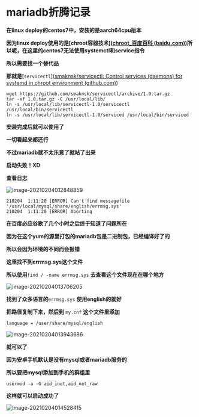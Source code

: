# mariadb折腾记录



**在linux deploy的centos7中，安装的是aarch64cpu版本**

**因为linux deploy使用的是[chroot容器技术]([chroot_百度百科 (baidu.com)](https://baike.baidu.com/item/chroot/3267609))所以呢，在这里的centos7无法使用systemctl和service指令**

**所以需要找一个替代品**

**那就是**[`servicectl`]([smaknsk/servicectl: Control services (daemons) for systemd in chroot environment (github.com)](https://github.com/smaknsk/servicectl/))

```shell
wget https://github.com/smaknsk/servicectl/archive/1.0.tar.gz
tar -xf 1.0.tar.gz -C /usr/local/lib/
ln -s /usr/local/lib/servicectl-1.0/servicectl /usr/local/bin/servicectl
ln -s /usr/local/lib/servicectl-1.0/serviced /usr/local/bin/serviced
```

**安装完成后就可以使用了**

**一切看起来都还行**

**不过mariadb就不太乐意了就站了出来**

**启动失败！XD**

**查看日志**

![image-20210204012848859](../../image/linux_deploy/image-20210204012848859.png)

```shell
210204  1:11:20 [ERROR] Can't find messagefile '/usr/local/mysql/share/english/errmsg.sys'
210204  1:11:20 [ERROR] Aborting
```

**在百度必应谷歌了几个小时之后终于知道了问题所在**

**因为在这个yum的源里打包的mariadb包是二进制包，已经编译好了的**

**所以会因为环境的不同而会报错**

**这里找不到errmsg.sys这个文件**

**所以使用**`find / -name errmsg.sys` **去查看这个文件现在在哪个地方**

![image-20210204013706205](../../image/linux_deploy/image-20210204013706205.png)

**找到了众多语言的**`errmsg.sys` **使用english的就好**

**把路径复制下来，然后到** `my.cnf` **这个文件里添加**

```shell
language = /user/share/mysql/english
```



![image-20210204013943686](../../image/linux_deploy/image-20210204013943686.png)

**就可以了**

**因为安卓手机默认是没有mysql或者mariadb服务的**

**所以要把mysql添加到手机的群组里**

```shell
usermod -a -G aid_inet,aid_net_raw
```

**这样就可以启动成功了**

![image-20210204014528415](../../image/linux_deploy/image-20210204014528415.png)







 